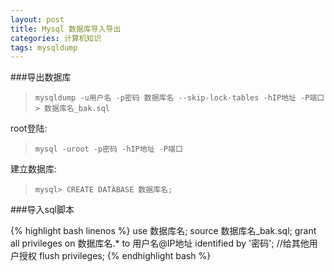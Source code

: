 ```yaml
---
layout: post
title: Mysql 数据库导入导出
categories: 计算机知识
tags: mysqldump
---
```


###导出数据库

> `mysqldump -u用户名 -p密码 数据库名 --skip-lock-tables -hIP地址 -P端口 > 数据库名_bak.sql`

root登陆:

> `mysql -uroot -p密码 -hIP地址 -P端口`

建立数据库:

> `mysql> CREATE DATABASE 数据库名;`

###导入sql脚本

{% highlight bash linenos %}
use 数据库名;
source 数据库名_bak.sql;
grant all privileges on 数据库名.* to 用户名@IP地址 identified by '密码'; //给其他用户授权
flush privileges;
{% endhighlight bash %}
